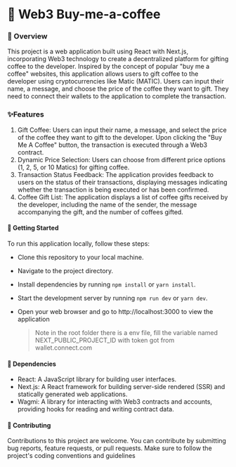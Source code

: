 # 🌟 Web3 Buy-me-a-coffee

### 📝 Overview

This project is a web application built using React with Next.js, incorporating Web3 technology to create a decentralized platform for gifting coffee to the developer. Inspired by the concept of popular "buy me a coffee" websites, this application allows users to gift coffee to the developer using cryptocurrencies like Matic (MATIC). Users can input their name, a message, and choose the price of the coffee they want to gift. They need to connect their wallets to the application to complete the transaction.

### ✨Features

1.  Gift Coffee: Users can input their name, a message, and select the price of the coffee they want to gift to the developer. Upon clicking the "Buy Me A Coffee" button, the transaction is executed through a Web3 contract.
2.  Dynamic Price Selection: Users can choose from different price options (1, 2, 5, or 10 Matics) for gifting coffee.
3.  Transaction Status Feedback: The application provides feedback to users on the status of their transactions, displaying messages indicating whether the transaction is being executed or has been confirmed.
4.  Coffee Gift List: The application displays a list of coffee gifts received by the developer, including the name of the sender, the message accompanying the gift, and the number of coffees gifted.

#### 🚀 Getting Started

To run this application locally, follow these steps:

- Clone this repository to your local machine.
- Navigate to the project directory.
- Install dependencies by running `npm install` or `yarn install`.
- Start the development server by running `npm run dev` or `yarn dev`.
- Open your web browser and go to http://localhost:3000 to view the application

  > Note in the root folder there is a env file, fill the variable named NEXT_PUBLIC_PROJECT_ID with token got from wallet.connect.com

#### 🔧 Dependencies

- React: A JavaScript library for building user interfaces.
- Next.js: A React framework for building server-side rendered (SSR) and statically generated web applications.
- Wagmi: A library for interacting with Web3 contracts and accounts, providing hooks for reading and writing contract data.

#### 🙌 Contributing

Contributions to this project are welcome. You can contribute by submitting bug reports, feature requests, or pull requests. Make sure to follow the project's coding conventions and guidelines
